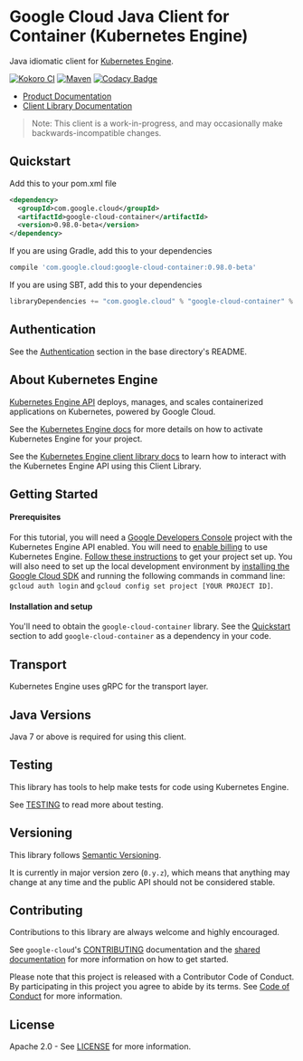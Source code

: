 Google Cloud Java Client for Container (Kubernetes Engine)
==========================================================

Java idiomatic client for [Kubernetes Engine][cloud-container].

[![Kokoro CI](http://storage.googleapis.com/cloud-devrel-public/java/badges/google-cloud-java/master.svg)](http://storage.googleapis.com/cloud-devrel-public/java/badges/google-cloud-java/master.html)
[![Maven](https://img.shields.io/maven-central/v/com.google.cloud/google-cloud-container.svg)]( https://img.shields.io/maven-central/v/com.google.cloud/google-cloud-container.svg)
[![Codacy Badge](https://api.codacy.com/project/badge/grade/9da006ad7c3a4fe1abd142e77c003917)](https://www.codacy.com/app/mziccard/google-cloud-java)

- [Product Documentation][container-product-docs]
- [Client Library Documentation][container-client-lib-docs]

> Note: This client is a work-in-progress, and may occasionally
> make backwards-incompatible changes.

Quickstart
----------

[//]: # ({x-version-update-start:google-cloud-container:released})
Add this to your pom.xml file
```xml
<dependency>
  <groupId>com.google.cloud</groupId>
  <artifactId>google-cloud-container</artifactId>
  <version>0.98.0-beta</version>
</dependency>
```
If you are using Gradle, add this to your dependencies
```Groovy
compile 'com.google.cloud:google-cloud-container:0.98.0-beta'
```
If you are using SBT, add this to your dependencies
```Scala
libraryDependencies += "com.google.cloud" % "google-cloud-container" % "0.98.0-beta"
```
[//]: # ({x-version-update-end})

Authentication
--------------

See the [Authentication](https://github.com/googleapis/google-cloud-java#authentication) section in the base directory's README.

About Kubernetes Engine
--------------------------

[Kubernetes Engine API][cloud-container] deploys, manages, and scales containerized applications on Kubernetes, powered by Google Cloud.

See the [Kubernetes Engine docs][cloud-container-quickstart] for more details on how to activate
Kubernetes Engine for your project.

See the [Kubernetes Engine client library docs][container-client-lib-docs] to learn how to interact with the
Kubernetes Engine API using this Client Library.

Getting Started
---------------
#### Prerequisites
For this tutorial, you will need a
[Google Developers Console](https://console.developers.google.com/) project with the Kubernetes Engine API
enabled. You will need to [enable billing](https://support.google.com/cloud/answer/6158867?hl=en) to
use Kubernetes Engine.
[Follow these instructions](https://cloud.google.com/resource-manager/docs/creating-managing-projects) to get your
project set up. You will also need to set up the local development environment by [installing the
Google Cloud SDK](https://cloud.google.com/sdk/) and running the following commands in command line:
`gcloud auth login` and `gcloud config set project [YOUR PROJECT ID]`.

#### Installation and setup
You'll need to obtain the `google-cloud-container` library.  See the [Quickstart](#quickstart) section
to add `google-cloud-container` as a dependency in your code.

Transport
---------
Kubernetes Engine uses gRPC for the transport layer.

Java Versions
-------------

Java 7 or above is required for using this client.

Testing
-------

This library has tools to help make tests for code using Kubernetes Engine.

See [TESTING] to read more about testing.

Versioning
----------

This library follows [Semantic Versioning](http://semver.org/).

It is currently in major version zero (``0.y.z``), which means that anything
may change at any time and the public API should not be considered
stable.

Contributing
------------

Contributions to this library are always welcome and highly encouraged.

See `google-cloud`'s [CONTRIBUTING] documentation and the [shared documentation](https://github.com/googleapis/google-cloud-common/blob/master/contributing/readme.md#how-to-contribute-to-gcloud) for more information on how to get started.

Please note that this project is released with a Contributor Code of Conduct. By participating in this project you agree to abide by its terms. See [Code of Conduct][code-of-conduct] for more information.

License
-------

Apache 2.0 - See [LICENSE] for more information.


[CONTRIBUTING]:https://github.com/googleapis/google-cloud-java/blob/master/CONTRIBUTING.md
[code-of-conduct]:https://github.com/googleapis/google-cloud-java/blob/master/CODE_OF_CONDUCT.md#contributor-code-of-conduct
[LICENSE]: https://github.com/googleapis/google-cloud-java/blob/master/LICENSE
[TESTING]: https://github.com/googleapis/google-cloud-java/blob/master/TESTING.md#testing-code-that-uses-container

[cloud-container]: https://cloud.google.com/kubernetes-engine/
[cloud-container-quickstart]: https://cloud.google.com/kubernetes-engine/docs/quickstart
[container-product-docs]: https://cloud.google.com/kubernetes-engine/docs/
[container-client-lib-docs]: https://googleapis.github.io/google-cloud-java/google-cloud-clients/apidocs/index.html?com/google/cloud/container/v1/package-summary.html
